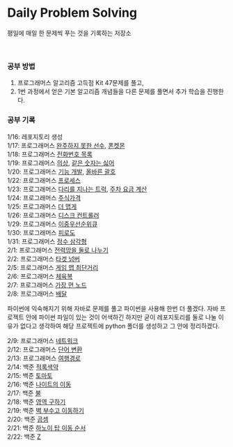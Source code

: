 # Daily Problem Solving

평일에 매일 한 문제씩 푸는 것을 기록하는 저장소    

<br/>

### 공부 방법

1. 프로그래머스 알고리즘 고득점 Kit 47문제를 풀고,
2. 1번 과정에서 얻은 기본 알고리즘 개념들을 다른 문제를 풀면서 추가 학습을 진행한다.

### 공부 기록

1/16: 레포지토리 생성  
1/17: 프로그래머스 [완주하지 못한 선수](https://school.programmers.co.kr/learn/courses/30/lessons/42576), [폰켓몬](https://school.programmers.co.kr/learn/courses/30/lessons/1845)  
1/18: 프로그래머스 [전화번호 목록](https://school.programmers.co.kr/learn/courses/30/lessons/42577)  
1/19: 프로그래머스 [의상](https://school.programmers.co.kr/learn/courses/30/lessons/42578), [같은 숫자는 싫어](https://school.programmers.co.kr/learn/courses/30/lessons/12906)  
1/20: 프로그래머스 [기능 개발](https://school.programmers.co.kr/learn/courses/30/lessons/42586), [올바른 괄호](https://school.programmers.co.kr/learn/courses/30/lessons/12909)  
1/22: 프로그래머스 [프로세스](https://school.programmers.co.kr/learn/courses/30/lessons/42587)  
1/23: 프로그래머스 [다리를 지나는 트럭](https://school.programmers.co.kr/learn/courses/30/lessons/42583), [주차 요금 계산](https://school.programmers.co.kr/learn/courses/30/lessons/92341)  
1/24: 프로그래머스 [주식가격](https://school.programmers.co.kr/learn/courses/30/lessons/42584)  
1/25: 프로그래머스 [더 맵게](https://school.programmers.co.kr/learn/courses/30/lessons/42626)  
1/26: 프로그래머스 [디스크 컨트롤러](https://school.programmers.co.kr/learn/courses/30/lessons/42627)  
1/29: 프로그래머스 [이중우선순위큐](https://school.programmers.co.kr/learn/courses/30/lessons/42628)  
1/30: 프로그래머스 [피로도](https://school.programmers.co.kr/learn/courses/30/lessons/87946)  
1/31: 프로그래머스 [정수 삼각형](https://school.programmers.co.kr/learn/courses/30/lessons/43105)  
2/1: 프로그래머스 [전력망을 둘로 나누기](https://school.programmers.co.kr/learn/courses/30/lessons/86971)  
2/2: 프로그래머스 [타겟 넘버](https://school.programmers.co.kr/learn/courses/30/lessons/43165)  
2/5: 프로그래머스 [게임 맵 최단거리](https://school.programmers.co.kr/learn/courses/30/lessons/1844)  
2/6: 프로그래머스 [체육복](https://school.programmers.co.kr/learn/courses/30/lessons/42862)  
2/7: 프로그래머스 [가장 먼 노드](https://school.programmers.co.kr/learn/courses/30/lessons/49189)  
2/8: 프로그래머스 [배달](https://school.programmers.co.kr/learn/courses/30/lessons/12978)

파이썬에 익숙해지기 위해 자바로 문제를 풀고 파이썬을 사용해 한번 더 풀겠다. 자바 프로젝트 안에 파이썬 파일이 있는 것이 어색하긴 하지만 굳이 레포지토리를 둘로 나눌 이유가 없다고 생각하여 해당 프로젝트에 python 폴더를 생성하고 그 안에 정리하겠다.  

2/9: 프로그래머스 [네트워크](https://school.programmers.co.kr/learn/courses/30/lessons/43162)  
2/12: 프로그래머스 [단어 변환](https://school.programmers.co.kr/learn/courses/30/lessons/43163)  
2/13: 프로그래머스 [여행경로](https://school.programmers.co.kr/learn/courses/30/lessons/43164)  
2/14: 백준 [적록색약](https://www.acmicpc.net/problem/10026)  
2/15: 백준 [토마토](https://www.acmicpc.net/problem/7569)  
2/16: 백준 [나이트의 이동](https://www.acmicpc.net/problem/7562)  
2/17: 백준 [불](https://www.acmicpc.net/problem/5427)  
2/18: 백준 [영역 구하기](https://www.acmicpc.net/problem/2583)  
2/19: 백준 [벽 부수고 이동하기](https://www.acmicpc.net/problem/2206)  
2/20: 백준 [곱셈](https://www.acmicpc.net/problem/1629)  
2/21: 백준 [하노이 탑 이동 순서](https://www.acmicpc.net/problem/11729)  
2/22: 백준 [Z](https://www.acmicpc.net/problem/1074)  

